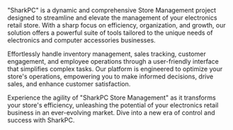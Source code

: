 "SharkPC" is a dynamic and comprehensive  Store Management project designed to streamline and elevate the management of your electronics retail store. With a sharp focus on efficiency, organization, and growth, our solution offers a powerful suite of tools tailored to the unique needs of electronics and computer accessories businesses.

Effortlessly handle inventory management, sales tracking, customer engagement, and employee operations through a user-friendly interface that simplifies complex tasks. Our platform is engineered to optimize your store's operations, empowering you to make informed decisions, drive sales, and enhance customer satisfaction.

Experience the agility of "SharkPC Store Management" as it transforms your store's efficiency, unleashing the potential of your electronics retail business in an ever-evolving market. Dive into a new era of control and success with SharkPC.